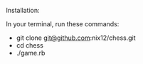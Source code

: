 Installation:

In your terminal, run these commands:

* git clone git@github.com:nix12/chess.git
* cd chess
* ./game.rb
